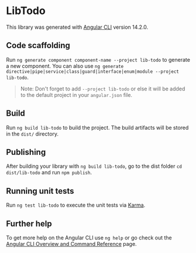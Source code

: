 # LibTodo

This library was generated with [Angular CLI](https://github.com/angular/angular-cli) version 14.2.0.

## Code scaffolding

Run `ng generate component component-name --project lib-todo` to generate a new component. You can also use `ng generate directive|pipe|service|class|guard|interface|enum|module --project lib-todo`.
> Note: Don't forget to add `--project lib-todo` or else it will be added to the default project in your `angular.json` file. 

## Build

Run `ng build lib-todo` to build the project. The build artifacts will be stored in the `dist/` directory.

## Publishing

After building your library with `ng build lib-todo`, go to the dist folder `cd dist/lib-todo` and run `npm publish`.

## Running unit tests

Run `ng test lib-todo` to execute the unit tests via [Karma](https://karma-runner.github.io).

## Further help

To get more help on the Angular CLI use `ng help` or go check out the [Angular CLI Overview and Command Reference](https://angular.io/cli) page.
